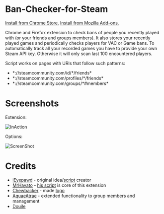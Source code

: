 # Ban-Checker-for-Steam

[Install from Chrome Store.](https://chrome.google.com/webstore/detail/ban-checker-for-steam/canbadmphamemnmdfngmcabnjmjgaiki)
[Install from Mozilla Add-ons.](https://addons.mozilla.org/firefox/addon/ban-checker/)

Chrome and Firefox extension to check bans of people you recently played with (or your friends and groups members).
It also stores your recently played games and periodically checks players for VAC or Game bans. To automatically track all your recorded games you have to provide your own Steam API key. Otherwise it will only scan last 100 encountered players.

Script works on pages with URIs that follow such patterns:
- \*://steamcommunity.com/id/\*/friends\*
- \*://steamcommunity.com/profiles/\*/friends\*
- \*://steamcommunity.com/groups/\*#members\*

# Screenshots
Extension:

![InAction](https://user-images.githubusercontent.com/11873225/43035800-3092124c-8cfe-11e8-8397-e4d7fa4044ba.gif)

Options:

![ScreenShot](https://lh3.googleusercontent.com/cCRgD233tuRQJEQmLZfmdhIe1wpp2bfxHWK-z-MH1EM0Iq7FsuJcv7W0KKaF5SKv-6s0tbDb7A=s640-h400-e365-rw)

# Credits
- [iEyepawd](http://www.reddit.com/user/iEyepawd) - original idea/[script](https://github.com/nicememe/VAC-Check) creator
- [MrHayato](http://www.reddit.com/user/MrHayato) - [his script](https://github.com/MrHayato/VacBanChecker) is core of this extension
- [Chewbacker](http://www.reddit.com/user/Chewbacker) - made [logo](http://www.reddit.com/r/GlobalOffensive/comments/33esl9/i_made_an_overwatch_pin/)
- [AquaeAtrae](https://github.com/AquaeAtrae) - extended functionality to group members and management
- [Douile](https://github.com/Douile)
